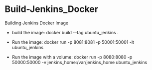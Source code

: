 # Build-Jenkins_Docker
Building Jenkins Docker Image

- build the image:
docker build --tag ubuntu_jenkins .

- Run the image:
docker run -p 8081:8081 -p 50001:50001 -it ubuntu_jenkins

- Run the image with a volume:
docker run -p 8080:8080 -p 50000:50000 -v jenkins_home:/var/jenkins_home ubuntu_jenkins
